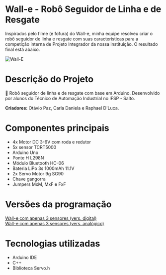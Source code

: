 # Wall-e - Robô Seguidor de Linha e de Resgate

Inspirados pelo filme (e fofura) do Wall-e, minha equipe resolveu criar o robô seguidor de linha e resgate com suas características para a competição interna de Projeto Integrador da nossa instituição. O resultado final está abaixo.

![Wall-E](https://i.imgur.com/iut3hEt.png)

# Descrição do Projeto

🤖 Robô seguidor de linha e de resgate com base em Arduino. Desenvolvido por alunos do Técnico de Automação Industrial no IFSP - Salto.

**Criadores:** Otávio Paz, Carla Daniela e Raphael D'Luca.

# Componentes principais

- 4x Motor DC 3-6V com roda e redutor
- 5x sensor TCRT5000
- Arduino Uno
- Ponte H L298N
- Módulo Bluetooth HC-06
- Bateria LiPo 3s 1000mAh 11.1V
- 2x Servo Motor 9g SG90
- Chave gangorra
- Jumpers MxM, MxF e FxF

# Versões da programação

[Wall-e com apenas 3 sensores (vers. digital)](https://github.com/otavio-paz/Wall-e-Robo/tree/main/WallE_3S)  
[Wall-e com apenas 3 sensores (vers. analógico)](https://github.com/otavio-paz/Wall-e-Robo/tree/main/WallE_3S_Analogico)  

# Tecnologias utilizadas

- Arduino IDE
- C++
- Biblioteca Servo.h
